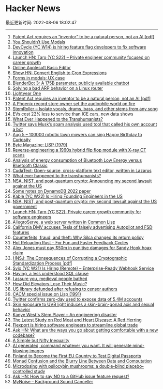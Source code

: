 # Hacker News

最近更新时间: 2022-08-06 18:02:47

--- 
1. [Patent Act requires an “inventor” to be a natural person, not an AI [pdf]](https://cafc.uscourts.gov/opinions-orders/21-2347.OPINION.8-5-2022_1988142.pdf) 
2. [You Shouldn’t Use Modals](https://user-interface.io/why-you-probably-shouldnt-put-forms-in-modals/) 
3. [DevCycle (YC W14) is hiring feature flag developers to fix software innovation](https://devcycle.com/company/careers) 
4. [Launch HN: Taro (YC S22) – Private engineer community focused on career growth](https://news.ycombinator.com/item?id=32358038) 
5. [Online Applesoft Basic Editor](https://paleotronic.com/applesoft/) 
6. [Show HN: Convert English to Cron Expressions](https://cronprompt.com/) 
7. [Forms in modals: UX case](https://user-interface.io/why-you-probably-shouldnt-put-forms-in-modals/) 
8. [BlenderBot 3: A 175B parameter, publicly available chatbot](https://ai.facebook.com/blog/blenderbot-3-a-175b-parameter-publicly-available-chatbot-that-improves-its-skills-and-safety-over-time/) 
9. [Solving a bad ARP behavior on a Linux router](https://dataswamp.org/~solene/2022-08-05-linux-arp-filter.html) 
10. [Lightyear One](https://lightyear.one/) 
11. [Patent Act requires an inventor to be a natural person, not an AI [pdf]](https://cafc.uscourts.gov/opinions-orders/21-2347.OPINION.8-5-2022_1988142.pdf) 
12. [A Phoenix record store owner set the audiophile world on fire](https://www.washingtonpost.com/music/2022/08/05/mofi-records-analog-digital-scandal/) 
13. [StemRoller – Isolate vocals, drums, bass, and other stems from any song](https://github.com/stemrollerapp/stemroller) 
14. [EVs cost 22% less to service than ICE cars, new data shows](https://fleetworld.co.uk/evs-cost-22-less-to-service-than-ice-cars-new-data-shows/) 
15. [What Ever Happened to the Transhumanists?](https://gizmodo.com/what-happened-to-transhumanism-in-2022-life-extension-1849199492) 
16. [Twitter says Musk’s spam analysis used tool that called his own account a bot](https://arstechnica.com/tech-policy/2022/08/twitter-says-musks-spam-analysis-used-tool-that-called-his-own-account-a-bot/) 
17. [Aug 5 – 100000 robotic lawn mowers can sing Happy Birthday to Curiosity](https://www.husqvarna.com/us/discover/news-and-media/happybirthday/) 
18. [Byte Magazine: LISP (1979)](https://archive.org/details/byte-magazine-1979-08) 
19. [Reverse-engineering a 1960s hybrid flip flop module with X-ray CT scans](http://www.righto.com/2022/08/lumafield-flip-flop.html) 
20. [Analysis of energy consumption of Bluetooth Low Energy versus Bluetooth Classic](http://hj.diva-portal.org/smash/record.jsf?pid=diva2%3A1683816&dswid=1160) 
21. [CudaText: Open-source, cross-platform text editor, written in Lazarus](https://github.com/Alexey-T/CudaText) 
22. [What ever happened to the transhumanists?](https://gizmodo.com/what-happened-to-transhumanism-in-2022-life-extension-1849199492) 
23. [NSA, NIST, and post-quantum crypto: Announcing my second lawsuit against the US](http://blog.cr.yp.to/20220805-nsa.html) 
24. [Some notes on DynamoDB 2022 paper](http://_.0xffff.me/dynamodb2022.html) 
25. [Kable (YC W22) Is Hiring Founding Engineers in the US](https://kable.io) 
26. [NSA, NIST, and post-quantum crypto: my second lawsuit against the US government](http://blog.cr.yp.to/20220805-nsa.html) 
27. [Launch HN: Taro (YC S22): Private career growth community for software engineers](https://news.ycombinator.com/item?id=32358038) 
28. [AllegroServe, a web server written in Common Lisp](https://github.com/franzinc/aserve) 
29. [California DMV accuses Tesla of falsely advertising Autopilot and FSD features](https://www.latimes.com/business/story/2022-08-05/dmv-false-advertising-tesla) 
30. [Counterfeits, fraud, and theft: Why Silca changed its return policy](https://cyclingtips.com/2022/07/interview-silca-on-amazon-e-commerce-fraud-theft-returns/) 
31. [Hot Reloading Rust – For Fun and Faster Feedback Cycles](https://robert.kra.hn/posts/hot-reloading-rust/) 
32. [Alex Jones must pay $50m in punitive damages for Sandy Hook hoax claim](https://www.bbc.co.uk/news/world-us-canada-62444302) 
33. [HNSJ: The Consequences of Corrupting a Cryptographic Standardization Process [pdf]](https://harvardnsj.org/wp-content/uploads/sites/13/2022/06/Vol13Iss2_Kostyuk-Landau_Dual-EC-DRGB.pdf) 
34. [Svix (YC W21) Is Hiring (Remote) – Enterprise-Ready Webhook Service](https://www.svix.com/careers/) 
35. [Having, a less understood SQL clause](https://smallthingssql.com/having-a-less-understood-sql-clause/) 
36. [I assure you, medieval people bathed](https://going-medieval.com/2019/08/02/i-assure-you-medieval-people-bathed/) 
37. [How Did Elevators Lose Their Music?](https://tedgioia.substack.com/p/how-did-elevators-lose-their-music) 
38. [US library defunded after refusing to censor authors](https://www.theguardian.com/books/2022/aug/05/michigan-library-book-bans-lgbtq-authors) 
39. [CACM special issue on Lisp (1991)](https://cacm.acm.org/magazines/1991/9) 
40. [Twitter confirms zero-day used to expose data of 5.4M accounts](https://www.bleepingcomputer.com/news/security/twitter-confirms-zero-day-used-to-expose-data-of-54-million-accounts/) 
41. [Skin exposure to UVB light induces a skin-brain-gonad axis and sexual behavior](https://www.cell.com/cell-reports/fulltext/S2211-1247(21)01013-5) 
42. [Kanye West's Stem Player – An engineering disaster](https://krystalgamer.github.io/stem-player-emulator/) 
43. [The Latest Study on Red Meat and Heart Disease: A Red Herring](https://unsettledscience.substack.com/p/the-latest-study-on-red-meat-and) 
44. [Flexport is hiring software engineers to streamline global trade](https://flexport.com/careers) 
45. [Ask HN: What are the ways you go about getting comfortable with a new codebase?](https://news.ycombinator.com/item?id=32365660) 
46. [A Simple but Nifty Inequality](https://residuetheorem.com/2017/02/10/a-simple-but-nifty-inequality/) 
47. [AI generated, command whatever you want. It will generate mind-blowing images](https://www.midjourney.com/app/) 
48. [Finland to Become the First EU Country to Test Digital Passports](https://www.schengenvisainfo.com/news/finland-to-become-the-first-eu-country-to-test-digital-passports/) 
49. [Monad Confusion and the Blurry Line Between Data and Computation](https://www.micahcantor.com/blog/monad-confusion/) 
50. [Microdosing with psilocybin mushrooms: a double-blind placebo-controlled study](https://www.nature.com/articles/s41398-022-02039-0) 
51. [Ask HN: How to say NO to a GitHub issue feature request?](https://news.ycombinator.com/item?id=32366248) 
52. [MyNoise – Background Sound Canceller](https://mynoise.net/) 
